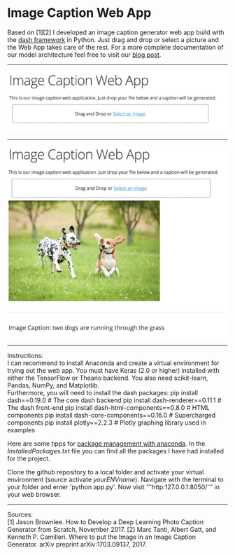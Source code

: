 # Image Caption Web App
Based on [1][2] I developed an image caption generator web app build with the [dash framework](https://plot.ly/products/dash/) in Python. Just drag and drop or select a picture and the Web App takes care of the rest. 
For a more complete documentation of our model architecture feel free to visit our [blog post](https://humboldt-wi.github.io/blog/research/seminar/07imagecaptioning/).


---
![plain](captionwebapp1.png)

---
![filled](captionwebapp2.png)

---
Instructions: <br>
I can recommend to install Anaconda and create a virtual environment for trying out the web app. You must have Keras (2.0 or higher) installed with either the TensorFlow or Theano backend. You also need scikit-learn, Pandas, NumPy, and Matplotlib. <br>
Furthermore, you will need to install the dash packages: 
pip install dash==0.19.0  # The core dash backend
pip install dash-renderer==0.11.1  # The dash front-end
pip install dash-html-components==0.8.0  # HTML components
pip install dash-core-components==0.16.0  # Supercharged components
pip install plotly==2.2.3  # Plotly graphing library used in examples

Here are some tipps for [package management with anaconda](https://conda.io/docs/user-guide/tasks/manage-pkgs.html#viewing-a-list-of-installed-packages). In the *InstalledPackages.txt* file you can find all the packages I have had installed for the project. 

Clone the github repository to a local folder and activate your virtual environment (source activate *yourENVname*). Navigate with the terminal to your folder and enter 'python app.py'. Now visit '''http:127.0.0.1:8050/''' in your web browser.

---
Sources: <br>
[1] Jason Brownlee. How to Develop a Deep Learning Photo Caption Generator from Scratch, November 2017.
[2] Marc Tanti, Albert Gatt, and Kenneth P. Camilleri. Where to put the Image in an Image Caption Generator. arXiv preprint arXiv:1703.09137, 2017.
